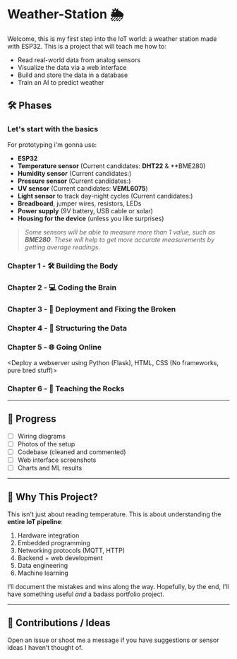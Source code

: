 # Weather-Station 🌦️
Welcome, this is my first step into the IoT world: a weather station made with ESP32.
This is a project that will teach me how to:
- Read real-world data from analog sensors
- Visualize the data via a web interface
- Build and store the data in a database
- Train an AI to predict weather

## 🛠️ Phases

### Let's start with the basics
For prototyping i'm gonna use:
- **ESP32**
- **Temperature sensor** (Current candidates: **DHT22** & **BME280)
- **Humidity sensor** (Current candidates:)
- **Pressure sensor** (Current candidates:)
- **UV sensor** (Current candidates: **VEML6075**)
- **Light sensor** to track day-night cycles (Current candidates:)
- **Breadboard**, jumper wires, resistors, LEDs
- **Power supply** (9V battery, USB cable or solar)
- **Housing for the device** (unless you like surprises)

> *Some sensors will be able to measure more than 1 value, such as **BME280**. These will help to get more accurate measurements by getting average readings.*

### Chapter 1 - 🛠️ Building the Body
<Schematics go here>
<Some photos>

### Chapter 2 - 💻 Coding the Brain
<Some exquisite software>

### Chapter 3 - 🚀 Deployment and Fixing the Broken
<Some photos with errors>
<Some wrong schematics>
<Some correct schematics>

### Chapter 4 - 🧮 Structuring the Data
<Learn how to use MQTT>

### Chapter 5 - 🌐 Going Online
<Deploy a webserver using Python (Flask), HTML, CSS (No frameworks, pure bred stuff)>
<Set up a database>

### Chapter 6 - 🧠 Teaching the Rocks
<Train an AI>

---

## 📸 Progress
- [ ] Wiring diagrams
- [ ] Photos of the setup
- [ ] Codebase (cleaned and commented)
- [ ] Web interface screenshots
- [ ] Charts and ML results

---

## 🤔 Why This Project?
This isn't just about reading temperature. This is about understanding the **entire IoT pipeline**:
1. Hardware integration
2. Embedded programming
3. Networking protocols (MQTT, HTTP)
4. Backend + web development
5. Data engineering
6. Machine learning

I’ll document the mistakes and wins along the way. Hopefully, by the end, I’ll have something useful *and* a badass portfolio project.

---

## 💬 Contributions / Ideas
Open an issue or shoot me a message if you have suggestions or sensor ideas I haven’t thought of.
